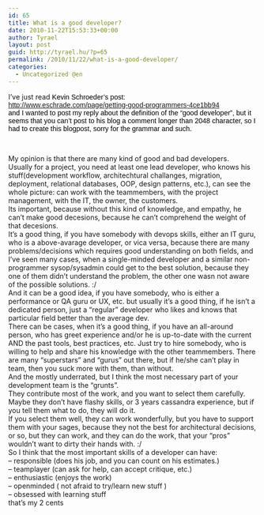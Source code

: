```yaml
---
id: 65
title: What is a good developer?
date: 2010-11-22T15:53:33+00:00
author: Tyrael
layout: post
guid: http://tyrael.hu/?p=65
permalink: /2010/11/22/what-is-a-good-developer/
categories:
  - Uncategorized @en
---
```

<div id="_mcePaste">
  I&#8217;ve just read <span style="color: #000000; font-family: arial; line-height: normal;">Kevin Schroeder&#8217;s post:</span>
</div>

<div>
  <span style="color: #000000; font-family: arial; line-height: normal;"><a href="http://www.eschrade.com/page/getting-good-programmers-4ce1bb94">http://www.eschrade.com/page/getting-good-programmers-4ce1bb94</a></span>
</div>

<div>
  <span style="color: #000000; font-family: arial; line-height: normal;">and I wanted to post my reply about the definition of the &#8220;good developer&#8221;, but it seems that you can&#8217;t post </span><span style="color: #000000; font-family: arial; line-height: normal;">to his blog</span><span style="color: #000000; font-family: arial; line-height: normal;"> a </span><span style="color: #000000; font-family: arial; line-height: normal;">comment </span><span style="color: #000000; font-family: arial; line-height: normal;">longer than 2048 character, so I had to create this blogpost, sorry for the grammar and such.</span>
</div>

<div>
  <span style="color: #000000; font-family: arial; line-height: normal;"><!--more-->
  
  <br /> </span>
</div>

<div>
  My opinion is that there are many kind of good and bad developers.
</div>

<div id="_mcePaste">
  Usually for a project, you need at least one lead developer, who knows his stuff(development workflow, architechtural challanges, migration, deployment, relational databases, OOP, design patterns, etc.), can see the whole picture: can work with the teammembers, with the project management, with the IT, the owner, the customers.
</div>

<div id="_mcePaste">
  Its important, because without this kind of knowledge, and empathy, he can&#8217;t make good decesions, because he can&#8217;t comprehend the weight of that decesions.
</div>

<div id="_mcePaste">
  It&#8217;s a good thing, if you have somebody with devops skills, either an IT guru, who is a above-avarage developer, or vica versa, because there are many problems/decisions which requires good understanding on both fields, and I&#8217;ve seen many cases, when a single-minded developer and a similar non-programmer sysop/sysadmin could get to the best solution, because they one of them didn&#8217;t understand the problem, the other one wasn not aware of the possible solutions. :/
</div>

<div id="_mcePaste">
  And it can be a good idea, if you have somebody, who is either a performance or QA guru or UX, etc. but usually it&#8217;s a good thing, if he isn&#8217;t a dedicated person, just a &#8220;regular&#8221; developer who likes and knows that particular field better than the average dev.
</div>

<div id="_mcePaste">
  There can be cases, when it&#8217;s a good thing, if you have an all-around person, who has greet experience and/or he is up-to-date with the current AND the past tools, best practices, etc. Just try to hire somebody, who is willing to help and share his knowledge with the other teammembers. There are many &#8220;superstars&#8221; and &#8220;gurus&#8221; out there, but if he/she can&#8217;t play in team, then you suck more with them, than without.
</div>

<div id="_mcePaste">
  And the mostly underrated, but I think the most necessary part of your development team is the &#8220;grunts&#8221;.
</div>

<div id="_mcePaste">
  They contribute most of the work, and you want to select them carefully. Maybe they don&#8217;t have flashy skills, or 3 years cassandra experience, but if you tell them what to do, they will do it.
</div>

<div id="_mcePaste">
  If you select them well, they can work wonderfully, but you have to support them with your sages, because they not the best for architectural decisions, or so, but they can work, and they can do the work, that your &#8220;pros&#8221; wouldn&#8217;t want to dirty their hands with. :/
</div>

<div id="_mcePaste">
  So I think that the most important skills of a developer can have:
</div>

<div id="_mcePaste">
  &#8211; responsible (does his job, and you can count on his estimates.)
</div>

<div id="_mcePaste">
  &#8211; teamplayer (can ask for help, can accept critique, etc.)
</div>

<div id="_mcePaste">
  &#8211; enthusiastic (enjoys the work)
</div>

<div id="_mcePaste">
  &#8211; openminded ( not afraid to try/learn new stuff )
</div>

<div id="_mcePaste">
  &#8211; obsessed with learning stuff
</div>

<div id="_mcePaste">
  that&#8217;s my 2 cents
</div>